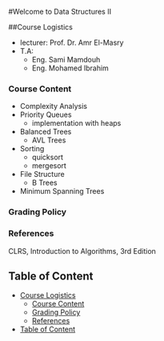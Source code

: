 
#Welcome to Data Structures II

##Course Logistics
 - lecturer: Prof. Dr. Amr El-Masry
 - T.A:
	 - Eng. Sami Mamdouh
	 - Eng. Mohamed Ibrahim

### Course Content
 - Complexity Analysis
 - Priority Queues
	 - implementation with heaps
 - Balanced Trees
	 - AVL Trees
 - Sorting
	 - quicksort
	 - mergesort
 - File Structure
	  - B Trees
 - Minimum Spanning Trees
 
### Grading Policy
### References
CLRS, Introduction to Algorithms, 3rd Edition

## Table of Content
- [Course Logistics](#course-logistics)
	- [Course Content](#course-content)
	- [Grading Policy](#grading-policy)
	- [References](#references)
- [Table of Content](#table-of-content)
